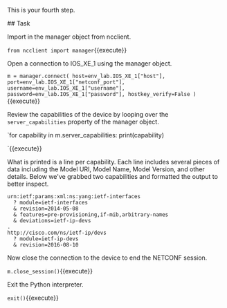 This is your fourth step.

## Task

Import in the manager object from ncclient. 

`from ncclient import manager`{{execute}}

Open a connection to IOS_XE_1 using the manager object. 

`m = manager.connect(
    host=env_lab.IOS_XE_1["host"],
    port=env_lab.IOS_XE_1["netconf_port"],
    username=env_lab.IOS_XE_1["username"],
    password=env_lab.IOS_XE_1["password"],
    hostkey_verify=False
    )`{{execute}}

Review the capabilities of the device by looping over the `server_capabilities` property of the manager object. 

`for capability in m.server_capabilities:
    print(capability)

`{{execute}}

What is printed is a line per capability. Each line includes several pieces of data including the Model URI, Model Name, Model Version, and other details. Below we've grabbed two capabilities and formatted the output to better inspect. 

```
urn:ietf:params:xml:ns:yang:ietf-interfaces
  ? module=ietf-interfaces
  & revision=2014-05-08
  & features=pre-provisioning,if-mib,arbitrary-names
  & deviations=ietf-ip-devs
.
http://cisco.com/ns/ietf-ip/devs
  ? module=ietf-ip-devs
  & revision=2016-08-10
```

Now close the connection to the device to end the NETCONF session. 

`m.close_session()`{{execute}}

Exit the Python interpreter.

`exit()`{{execute}}
